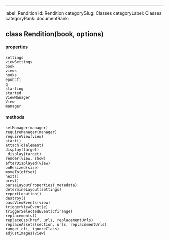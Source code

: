 ---
label: Rendition
id: Rendition
categorySlug: Classes
categoryLabel: Classes
categoryRank: 
documentRank:

## class Rendition(book, options)  
#### properties  
    settings  
    viewSettings  
    book  
    views  
    hooks   
    epubcfi  
    q  
    starting  
    started  
    ViewManager  
    View  
    manager  
#### methods  
    setManager(manager)  
    requireManager(manager)  
    requireView(view)  
    start()  
    attachTo(element)  
    display(target)  
    _display(target)  
    render(view, show)  
    afterDisplayed(view)  
    onResized(size)  
    moveTo(offset)  
    next()  
    prev()  
    parseLayoutProperties(_metadata)  
    determineLayout(settings)  
    reportLocation()  
    destroy()  
    passViewEvents(view)  
    triggerViewEvent(e)  
    triggerSelectedEvent(cfirange)  
    replacements()  
    replaceCss(href, urls, replacementUrls)  
    replaceAssets(section, urls, replacementUrls)  
    range(_cfi, ignoreClass)  
    adjustImages(view)  